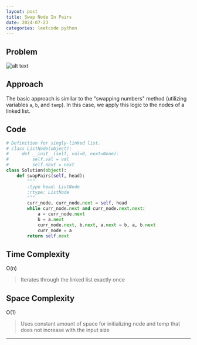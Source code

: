 ```yaml
---
layout: post
title: Swap Node In Pairs
date: 2024-07-23
categories: leetcode python
---
```

## Problem
![alt text](/blog/public/img/SwapNodeInPairs.png)

## Approach
The basic approach is similar to the "swapping numbers" method (utilizing variables `a`, `b`, and `temp`). In this case, we apply this logic to the nodes of a linked list.

## Code
```python
# Definition for singly-linked list.
# class ListNode(object):
#     def __init__(self, val=0, next=None):
#         self.val = val
#         self.next = next
class Solution(object):
    def swapPairs(self, head):
        """
        :type head: ListNode
        :rtype: ListNode
        """
        curr_node, curr_node.next = self, head
        while curr_node.next and curr_node.next.next:
            a = curr_node.next
            b = a.next
            curr_node.next, b.next, a.next = b, a, b.next
            curr_node = a
        return self.next
```
## Time Complexity
O(n)
> Iterates through the linked list exactly once

## Space Complexity
O(1)
> Uses constant amount of space for initializing node and temp that does not increase with the input size  

---